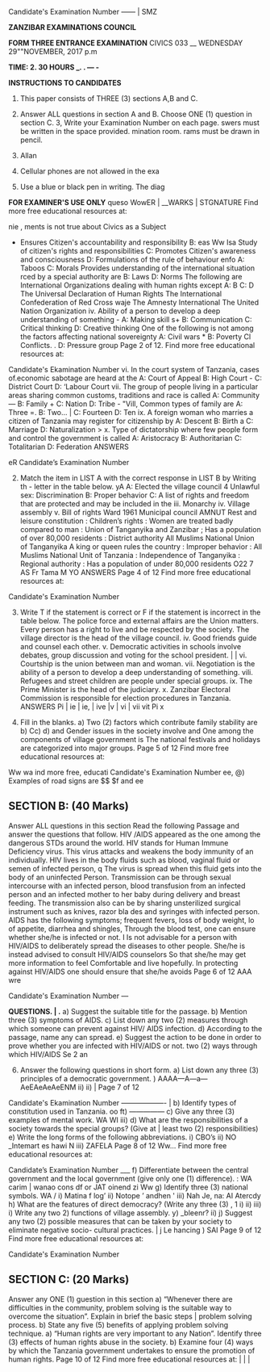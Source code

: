 Candidate's Examination Number ——
| SMZ

**ZANZIBAR EXAMINATIONS COUNCIL**

**FORM THREE ENTRANCE EXAMINATION**
CIVICS
033
__ WEDNESDAY 29""NOVEMBER, 2017 p.m

**TIME: 2. 30 HOURS _. . — -**

**INSTRUCTIONS TO CANDIDATES**

1. This paper consists of THREE (3) sections A,B and C.

2. Answer ALL questions in section A and B. Choose ONE (1) question in section C.
3, Write your Examination Number on each page.
swers must be written in the space provided.
mination room.
rams must be drawn in pencil.

4. Allan

5. Cellular phones are not allowed in the exa

6. Use a blue or black pen in writing. The diag

**FOR EXAMINER'S USE ONLY**
queso WowER | __WARKS | STGNATURE
Find more free educational resources at:

nie , ments is not true about Civics as a Subject
- Ensures Citizen's accountability and responsibility
B: eas Ww
Isa Study of citizen's rights and responsibilities
C: Promotes Citizen's awareness and consciousness
D:
Formulations of the rule of behaviour enfo
A: Taboos
C: Morals
Provides understanding of the international situation rced by a special authority are
B: Laws
D: Norms
The following are International Organizations dealing with human rights except
A:
B
C:
D
The Universal Declaration of Human Rights
The International Confederation of Red Cross waje
The Amnesty International
The United Nation Organization iv. Ability of a person to develop a deep understanding of something -
A: Making skill s+ B: Communication
C: Critical thinking D: Creative thinking
One of the following is not among the factors affecting national sovereignty
A: Civil wars * B: Poverty
Cl Conflicts. . D: Pressure group
Page 2 of 12. Find more free educational resources at:

Candidate's Ekamination Number vi. In the court system of Tanzania, cases of.economic sabotage are heard at the
A: Court of Appeal B: High Court -
C: District Court D: ‘Labour Court vii. The group of people living in a particular areas sharing common customs, traditions and race is called
A: Community — B: Family +
C: Nation D: Tribe -
"Vill, Common types of family are
A: Three =. B: Two...
| C: Fourteen D: Ten ix. A foreign woman who marries a citizen of Tanzania may register for citizenship by
A: Descent B: Birth a
C: Marriage D: Naturalization >
x. Type of dictatorship where few people form and control the government is called
A: Aristocracy B: Authoritarian
C: Totalitarian D: Federation
ANSWERS

eR
Candidate’s Examination Number
>

2. Match the item in LIST A with the correct response in LIST B by Writing th -
letter in the table below. yA
A: Elected the village council 4
Unlawful sex:
Discrimination B: Proper behavior
C: A list of rights and freedom that are protected and may be included in the iii. Monarchy iv. Village assembly v. Bill of rights
Ward
1961
Municipal council
AMNUT
Rest and leisure constitution
: Children’s rights
: Women are treated badly compared to man
: Union of Tanganyika and Zanzibar
; Has a population of over 80,000 residents
: District authority
All Muslims National Union of Tanganyika
   A king or queen rules the country
: Improper behavior
: All Muslims National Unit of Tanzania
: Independence of Tanganyika
: Regional authority
: Has a population of under 80,000 residents
O22 7 AS Fr Tama M YO
ANSWERS
Page 4 of 12
Find more free educational resources at:

Candidate's Examination Number

3. Write T if the statement is correct or F if the statement is incorrect in the table below.
The police force and external affairs are the Union matters.
Every person has a right to live and be respected by the society.
The village director is the head of the village council.
iv. Good friends guide and counsel each other.
v. Democratic activities in schools involve debates, group discussion and voting for the school president. | |
vi. Courtship is the union between man and woman.
vii. Negotiation is the ability of a person to develop a deep understanding of something.
vili. Refugees and street children are people under special groups.
ix. The Prime Minister is the head of the judiciary.
x. Zanzibar Electoral Commission is responsible for election procedures in
Tanzania.
ANSWERS
Pi | ie | ie, | ive |v | vi | vii vit Pi x

4. Fill in the blanks.
a) Two (2) factors which contribute family stability are b)
Cc)
d)
and
Gender issues in the society involve and
One among the components of village government is
The national festivals and holidays are categorized into major groups.
Page 5 of 12
Find more free educational resources at:

Ww wa ind more free, educati
Candidate's Examination Number ee,
@) Examples of road signs are $$ $f and ee

## SECTION B: (40 Marks)
Answer ALL questions in this section
Read the following Passage and answer the questions that follow.
HIV /AIDS appeared as the one among the dangerous STDs around the world. HIV stands for Human Immune Deficiency virus. This virus attacks and weakens the body immunity of an individually. HIV lives in the body fluids such as blood, vaginal fluid or semen of infected person,
q
The virus is spread when this fluid gets into the body of an uninfected
Person. Transmission can be through sexual intercourse with an infected person,
blood transfusion from an infected person and an infected mother to her baby during delivery and breast feeding. The transmission also can be by sharing unsterilized surgical instrument such as knives, razor bla des and syringes with infected person.
AIDS has the following symptoms; frequent fevers, loss of body weight, lo of appetite, diarrhea and shingles,
Through the blood test, one can ensure whether she/he is infected or not. I
Is not advisable for a person with HIV/AIDS to deliberately spread the diseases to other people. She/he is instead advised to consult HIV/AIDS counselors So that she/he may get more information to feel Comfortable and live hopefully.
In protecting against HIV/AIDS one should ensure that she/he avoids
Page 6 of 12
AAA wre

Candidate's Examination Number —

**QUESTIONS. | .**
a) Suggest the suitable title for the passage.
b) Mention three (3) symptoms of AIDS.
c) List down any two (2) measures through which someone can prevent against HIV/ AIDS infection.
d) According to the passage, name any can spread.
e) Suggest the action to be done in order to prove whether you are infected with HIV/AIDS or not.
two (2) ways through which HIV/AIDS
Se
2 an

6. Answer the following questions in short form.
a) List down any three (3) principles of a democratic government.
) AAAA—A—a—AeEAeAeAeENM
ii)
ii) |
Page 7 of 12

Candidate's Ekamination Number ——————- |
b) Identify types of constitution used in Tanzania.
oo ft) —————
c) Give any three (3) examples of mental work.
WA WI
iii)
d) What are the responsibilities of a society towards the special groups? (Give at |
least two (2) responsibilities)
e) Write the long forms of the following abbreviations.
i) CBO’s ii) NO _Intemart es hawi N
iii) ZAFELA
Page 8 of 12
Ww... Find more free educational resources at:

Candidate’s Examination Number ___
f) Differentiate between the central government and the local government (give only one (1) difference). :
WA carim | wanao cons df or JAT oinend zi
Ww g) Identify three (3) national symbols.
WA /
i) Matina f log’ ii) Notope ’ andhen '
iii) Nah Je, na: AI Atercdy h) What are the features of direct democracy? (Write any three (3)
, 1
i)
ii)
iii)
i) Write any two 2) functions of village assembly.
y) _bleenr?
ii)
j) Suggest any two (2) possible measures that can be taken by your society to eliminate negative socio- cultural practices. |
j Le hancing
) SAI
Page 9 of 12
Find more free educational resources at:

Candidate's Examination Number

## SECTION C: (20 Marks)
Answer any ONE (1) guestion in this section a) “Whenever there are difficulties in the community, problem solving is the suitable way to overcome the situation”. Explain in brief the basic steps |
problem solving process.
b) State any five (5) benefits of applying problem solving technique.
a) “Human rights are very important to any Nation”. Identify three (3) effects of human rights abuse in the society.
b) Examine four (4) ways by which the Tanzania government undertakes to ensure the promotion of human rights.
Page 10 of 12
Find more free educational resources at: |
| |